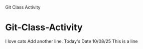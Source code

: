 Git Class Activity
# Git-Class-Activity
I love cats
Add another line. Today's Date 10/08/25
This is a line
